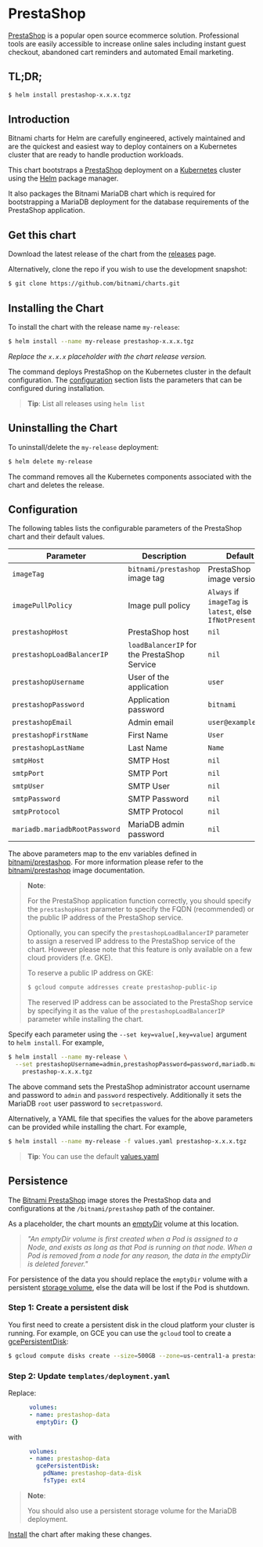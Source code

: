 # PrestaShop

[PrestaShop](https://prestashop.com/) is a popular open source ecommerce solution. Professional tools are easily accessible to increase online sales including instant guest checkout, abandoned cart reminders and automated Email marketing.

## TL;DR;

```bash
$ helm install prestashop-x.x.x.tgz
```

## Introduction

Bitnami charts for Helm are carefully engineered, actively maintained and are the quickest and easiest way to deploy containers on a Kubernetes cluster that are ready to handle production workloads.

This chart bootstraps a [PrestaShop](https://github.com/bitnami/bitnami-docker-prestashop) deployment on a [Kubernetes](http://kubernetes.io) cluster using the [Helm](https://helm.sh) package manager.

It also packages the Bitnami MariaDB chart which is required for bootstrapping a MariaDB deployment for the database requirements of the PrestaShop application.

## Get this chart

Download the latest release of the chart from the [releases](../../../releases) page.

Alternatively, clone the repo if you wish to use the development snapshot:

```bash
$ git clone https://github.com/bitnami/charts.git
```

## Installing the Chart

To install the chart with the release name `my-release`:

```bash
$ helm install --name my-release prestashop-x.x.x.tgz
```

*Replace the `x.x.x` placeholder with the chart release version.*

The command deploys PrestaShop on the Kubernetes cluster in the default configuration. The [configuration](#configuration) section lists the parameters that can be configured during installation.

> **Tip**: List all releases using `helm list`

## Uninstalling the Chart

To uninstall/delete the `my-release` deployment:

```bash
$ helm delete my-release
```

The command removes all the Kubernetes components associated with the chart and deletes the release.

## Configuration

The following tables lists the configurable parameters of the PrestaShop chart and their default values.

|           Parameter           |                      Description                      |                         Default                         |
|-------------------------------|-------------------------------------------------------|---------------------------------------------------------|
| `imageTag`                    | `bitnami/prestashop` image tag                        | PrestaShop image version                                |
| `imagePullPolicy`             | Image pull policy                                     | `Always` if `imageTag` is `latest`, else `IfNotPresent` |
| `prestashopHost`              | PrestaShop host                                       | `nil`                                                   |
| `prestashopLoadBalancerIP`    | `loadBalancerIP` for the PrestaShop Service           | `nil`                                                   |
| `prestashopUsername`          | User of the application                               | `user`                                                  |
| `prestashopPassword`          | Application password                                  | `bitnami`                                               |
| `prestashopEmail`             | Admin email                                           | `user@example.com`                                      |
| `prestashopFirstName`         | First Name                                            | `User`                                                  |
| `prestashopLastName`          | Last Name                                             | `Name`                                                  |
| `smtpHost`                    | SMTP Host                                             | `nil`                                                   |
| `smtpPort`                    | SMTP Port                                             | `nil`                                                   |
| `smtpUser`                    | SMTP User                                             | `nil`                                                   |
| `smtpPassword`                | SMTP Password                                         | `nil`                                                   |
| `smtpProtocol`                | SMTP Protocol                                         | `nil`                                                   |
| `mariadb.mariadbRootPassword` | MariaDB admin password                                | `nil`                                                   |

The above parameters map to the env variables defined in [bitnami/prestashop](http://github.com/bitnami/bitnami-docker-prestashop). For more information please refer to the [bitnami/prestashop](http://github.com/bitnami/bitnami-docker-prestashop) image documentation.

> **Note**:
>
> For the PrestaShop application function correctly, you should specify the `prestashopHost` parameter to specify the FQDN (recommended) or the public IP address of the PrestaShop service.
>
> Optionally, you can specify the `prestashopLoadBalancerIP` parameter to assign a reserved IP address to the PrestaShop service of the chart. However please note that this feature is only available on a few cloud providers (f.e. GKE).
>
> To reserve a public IP address on GKE:
>
> ```bash
> $ gcloud compute addresses create prestashop-public-ip
> ```
>
> The reserved IP address can be associated to the PrestaShop service by specifying it as the value of the `prestashopLoadBalancerIP` parameter while installing the chart.

Specify each parameter using the `--set key=value[,key=value]` argument to `helm install`. For example,

```bash
$ helm install --name my-release \
  --set prestashopUsername=admin,prestashopPassword=password,mariadb.mariadbRootPassword=secretpassword \
    prestashop-x.x.x.tgz
```

The above command sets the PrestaShop administrator account username and password to `admin` and `password` respectively. Additionally it sets the MariaDB `root` user password to `secretpassword`.

Alternatively, a YAML file that specifies the values for the above parameters can be provided while installing the chart. For example,

```bash
$ helm install --name my-release -f values.yaml prestashop-x.x.x.tgz
```

> **Tip**: You can use the default [values.yaml](values.yaml)

## Persistence

The [Bitnami PrestaShop](https://github.com/bitnami/bitnami-docker-prestashop) image stores the PrestaShop data and configurations at the `/bitnami/prestashop` path of the container.

As a placeholder, the chart mounts an [emptyDir](http://kubernetes.io/docs/user-guide/volumes/#emptydir) volume at this location.

> *"An emptyDir volume is first created when a Pod is assigned to a Node, and exists as long as that Pod is running on that node. When a Pod is removed from a node for any reason, the data in the emptyDir is deleted forever."*

For persistence of the data you should replace the `emptyDir` volume with a persistent [storage volume](http://kubernetes.io/docs/user-guide/volumes/), else the data will be lost if the Pod is shutdown.

### Step 1: Create a persistent disk

You first need to create a persistent disk in the cloud platform your cluster is running. For example, on GCE you can use the `gcloud` tool to create a [gcePersistentDisk](http://kubernetes.io/docs/user-guide/volumes/#gcepersistentdisk):

```bash
$ gcloud compute disks create --size=500GB --zone=us-central1-a prestashop-data-disk
```

### Step 2: Update `templates/deployment.yaml`

Replace:

```yaml
      volumes:
      - name: prestashop-data
        emptyDir: {}
```

with

```yaml
      volumes:
      - name: prestashop-data
        gcePersistentDisk:
          pdName: prestashop-data-disk
          fsType: ext4
```

> **Note**:
>
> You should also use a persistent storage volume for the MariaDB deployment.

[Install](#installing-the-chart) the chart after making these changes.
